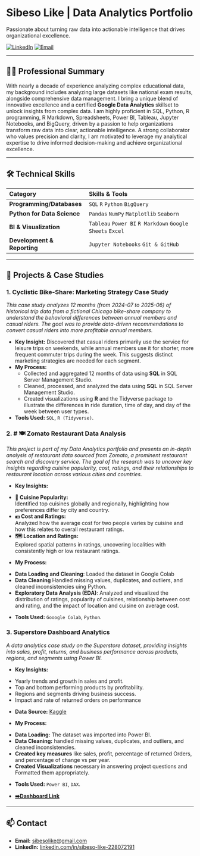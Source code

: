 # Sibeso Like | Data Analytics Portfolio

Passionate about turning raw data into actionable intelligence that drives organizational excellence.

[<img src="https://img.shields.io/badge/LinkedIn-0077B5?style=for-the-badge&logo=linkedin&logoColor=white" alt="LinkedIn">](https://www.linkedin.com/in/sibeso-like-228072191)
[<img src="https://img.shields.io/badge/Email-D14836?style=for-the-badge&logo=gmail&logoColor=white" alt="Email">](mailto:sibesolike@gmail.com)

---

## 👨‍💻 Professional Summary

With nearly a decade of experience analyzing complex educational data, my background includes analyzing large datasets like national exam results, alongside comprehensive data management. I bring a unique blend of innovative excellence and a certified **Google Data Analytics** skillset to unlock insights from complex data. I am highly proficient in SQL, Python, R programming, R Markdown, Spreadsheets, Power BI, Tableau, Jupyter Notebooks, and BigQuery, driven by a passion to help organizations transform raw data into clear, actionable intelligence. A strong collaborator who values precision and clarity, I am motivated to leverage my analytical expertise to drive informed decision-making and achieve organizational excellence.

---

## 🛠️ Technical Skills

| Category | Skills & Tools |
| :--- | :--- |
| **Programming/Databases** | `SQL` `R` `Python` `BigQuery` |
| **Python for Data Science** | `Pandas` `NumPy` `Matplotlib` `Seaborn` |
| **BI & Visualization** | `Tableau` `Power BI` `R Markdown` `Google Sheets` `Excel` |
| **Development & Reporting**| `Jupyter Notebooks` `Git & GitHub` |

---

## 📁 Projects & Case Studies

### 1. Cyclistic Bike-Share: Marketing Strategy Case Study

*This case study analyzes 12 months (from 2024-07 to 2025-06) of historical  trip data from a fictional Chicago bike-share company to understand the behavioral differences between annual members and casual riders. The goal was to provide data-driven recommendations to convert casual riders into more profitable annual members.*

* **Key Insight:** Discovered that casual riders primarily use the service for leisure trips on weekends, while annual members use it for shorter, more frequent commuter trips during the week. This suggests distinct marketing strategies are needed for each segment.
* **My Process:**
    * Collected and aggregated 12 months of data using **SQL** in SQL Server Management Studio.
    * Cleaned, processed, and analyzed the data using **SQL** in SQL Server Management Studio.
    * Created visualizations using **R** and the Tidyverse package to illustrate the differences in ride duration, time of day, and day of the week between user types.
* **Tools Used:** `SQL`, `R (Tidyverse)`.
### 2. # 🍽️ Zomato Restaurant Data Analysis
*This project is part of my Data Analytics portfolio and presents an in-depth analysis of restaurant data sourced from Zomato, a prominent restaurant search and discovery service. The goal of the research was to uncover key insights regarding cuisine popularity, cost, ratings, and their relationships to restaurant location across various cities and countries.*
* **Key Insights:**
- **🍲 Cuisine Popularity:**  
  Identified top cuisines globally and regionally, highlighting how preferences differ by city and country.
- **💵 Cost and Ratings:**  
  Analyzed how the average cost for two people varies by cuisine and how this relates to overall restaurant ratings.
- **🗺️ Location and Ratings:**  
  Explored spatial patterns in ratings, uncovering localities with consistently high or low restaurant ratings.
* **My Process:**
- **Data Loading and Cleaning**: Loaded the dataset in Google Colab
- **Data Cleaning** Handled missing values, duplicates, and outliers, and cleaned inconsistencies uing Python.
- **Exploratory Data Analysis (EDA)**: Analyzed and visualized the distribution of ratings, popularity of cuisines, relationship between cost and rating, and the impact of location and cuisine on average cost.
  
* **Tools Used:** `Gooogle Colab`, `Python`.

### 3. Superstore Dashboard Analytics
*A data analytics case study on the Superstore dataset, providing insights into sales, profit, returns, and business performance across products, regions, and segments using Power BI.*
* **Key Insights:**
- Yearly trends and growth in sales and profit.
- Top and bottom performing products by profitability.
- Regions and segments driving business success.
- Impact and rate of returned orders on performance

* **Data Source:** [Kaggle](https://www.youtube.com/redirect?event=video_description&redir_token=QUFFLUhqbmlNem9TejJvQUpsZ2lfa0l6WHFnVWIxS01jZ3xBQ3Jtc0trdHg4WDF3Z2pocmpIVXNxLVZYaDhtd0c1Uk5wZXVpcVdnZUI2SVNpbTQ3UWR1UTlUZEZpRDUzZDNxRkN0Z2xkVkFXM2E0TnpHNFhlLW1HNzRsc0h4WFVQdGtGWWtvVDV5MXI3cG5pV1BLc0oyY05KMA&q=https%3A%2F%2Fwww.kaggle.com%2Fdatasets%2Fbitricks%2Fsuperstore-dataset&v=5se3nFK_dFo)

* **My Process:**
- **Data Loading:** The dataset was imported into Power BI.
- **Data Cleaning:** handled missing values, duplicates, and outliers, and cleaned inconsistencies.
- **Created key measures** like sales, profit, percentage of returned Orders, and percentage of change vs per year.
- **Created Visualizations** necessary in answering project questions and Formatted them appropriately.
  
* **Tools Used:** `Power BI`, `DAX`.

*  **[➡️Dashboard Link](https://github.com/MeLike-25/Data-Analytics/blob/main/Superstore%20Dashboard/dashboard/superstore.pbix)**


---

## 📫 Contact

- **Email:** [sibesolike@gmail.com](mailto:sibesolike@gmail.com)
- **LinkedIn:** [linkedin.com/in/sibeso-like-228072191](https://www.linkedin.com/in/sibeso-like-228072191)
